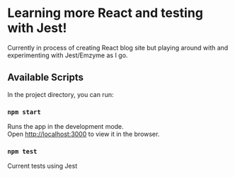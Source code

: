 # Learning more React and testing with Jest!

Currently in process of creating React blog site but playing around with and experimenting with Jest/Emzyme as I go. 

## Available Scripts

In the project directory, you can run:

### `npm start`

Runs the app in the development mode.<br>
Open [http://localhost:3000](http://localhost:3000) to view it in the browser.

### `npm test`

Current tests using Jest
